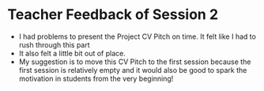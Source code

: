# Teacher Feedback of Session 2

- I had problems to present the Project CV Pitch on time. It felt like I had to rush through this part
- It also felt a little bit out of place.
- My suggestion is to move this CV Pitch to the first session because the first session is relatively empty and it would also be good to spark the motivation in students from the very beginning!

